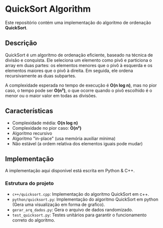 # QuickSort Algorithm

Este repositório contém uma implementação do algoritmo de ordenação **QuickSort**.

## Descrição

QuickSort é um algoritmo de ordenação eficiente, baseado na técnica de divisão e conquista. Ele seleciona um elemento como pivô e particiona o array em duas partes: os elementos menores que o pivô à esquerda e os elementos maiores que o pivô à direita. Em seguida, ele ordena recursivamente as duas subpartes.

A complexidade esperada no tempo de execução é **O(n log n)**, mas no pior caso, o tempo pode ser **O(n²)**, o que ocorre quando o pivô escolhido é o menor ou o maior valor em todas as divisões.

## Características

- Complexidade média: **O(n log n)**
- Complexidade no pior caso: **O(n²)**
- Algoritmo recursivo
- Algoritmo "in-place" (usa memória auxiliar mínima)
- Não estável (a ordem relativa dos elementos iguais pode mudar)

## Implementação

A implementação aqui disponível está escrita em Python & C++.

### Estrutura do projeto

- `c++/quicksort.cpp`: Implementação do algoritmo QuickSort em c++.
- `python/quicksort.py`: Implementação do algoritmo QuickSort em python (Gera uma visualização em forma de grafico).
- `gerar_arq_dados.py`: Gera o arquivo de dados randomizado.
- `test_quicksort.py`: Testes unitários para garantir o funcionamento correto do algoritmo.

